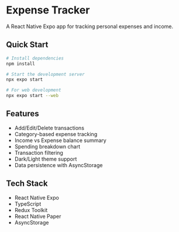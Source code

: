 # Expense Tracker

A React Native Expo app for tracking personal expenses and income.

## Quick Start

```bash
# Install dependencies
npm install

# Start the development server
npx expo start

# For web development
npx expo start --web
```

## Features

- Add/Edit/Delete transactions
- Category-based expense tracking
- Income vs Expense balance summary
- Spending breakdown chart
- Transaction filtering
- Dark/Light theme support
- Data persistence with AsyncStorage

## Tech Stack

- React Native Expo
- TypeScript
- Redux Toolkit
- React Native Paper
- AsyncStorage
